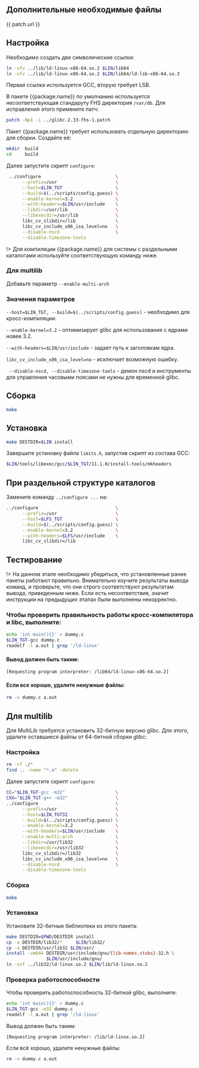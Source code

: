 <package-info :package="package" showsbu></package-info>

<script>
		new Vue({
		el: '#main',
		data: { package: {}, patch: {} },
		mounted: function () {
				this.getPackage();
				this.getPatch();
		},
		methods: {
			getPackage: function() {
					getPackage('glibc')
					.then(response => this.package = response);
			},
			getPatch: function() {
					getPackage('glibc-patch')
					.then(response => this.patch = response);
			},
		}
  })
</script>

## Дополнительные необходимые файлы

<a :href="patch.url">
{{ patch.url }}
</a>

## Настройка

Необходимо создать две символические ссылки:

```bash
ln -sfv ../lib/ld-linux-x86-64.so.2 $LIN/lib64
ln -sfv ../lib/ld-linux-x86-64.so.2 $LIN/lib64/ld-lsb-x86-64.so.3
```

Первая ссылка используется GCC, вторую требует LSB.

В пакете {{package.name}} по умолчанию используется несоответствующая стандаруту FHS директория `/var/db`. Для исправления этого примените патч:

```bash
patch -Np1 -i ../glibc-2.33-fhs-1.patch
```

Пакет {{package.name}} требует использовать отдельную директорию для сборки. Создайте её:

```bash
mkdir  build
cd     build
```

Далее запустите скрипт `configure`:

```bash
 ../configure                            \
      --prefix=/usr                      \
      --host=$LIN_TGT                    \
      --build=$(../scripts/config.guess) \
      --enable-kernel=3.2                \
      --with-headers=$LIN/usr/include    \
      --libdir=/usr/lib                  \
      --libexecdir=/usr/lib              \
      libc_cv_slibdir=/lib               \
      libc_cv_include_x86_isa_level=no   \
      --disable-nscd                     \
      --disable-timezone-tools
```

!> Для компиляции {{package.name}} для системы с раздельными каталогами используйте соответствующую команду ниже.

### Для multilib

Добавьте параметр `--enable-multi-arch`

### Значения параметров

`--host=$LIN_TGT, --build=$(../scripts/config.guess)` - необходимо для кросс-компиляции.

`--enable-kernel=3.2` - оптимизирует glibc для использования с ядрами новее 3.2.

`--with-headers=$LIN/usr/include` - задает путь к заголовкам ядра.

`libc_cv_include_x86_isa_level=no` - исключает возможную ошибку.

` --disable-nscd, --disable-timezone-tools` - демон nscd и инструменты для управления часовыми поясами не нужны для временной glibc.

## Сборка

```bash
make
```

## Установка

```bash
make DESTDIR=$LIN install
```

Завершите установку файла `limits.h`, запустив скрипт из состава GCC:

```bash
$LIN/tools/libexec/gcc/$LIN_TGT/11.1.0/install-tools/mkheaders
```

## При раздельной структуре каталогов

Замените команду `../configure ...` на:

```bash
../configure                             \
      --prefix=/usr                      \
      --host=$LFS_TGT                    \
      --build=$(../scripts/config.guess) \
      --enable-kernel=3.2                \
      --with-headers=$LFS/usr/include    \
      libc_cv_slibdir=/lib
```

## Тестирование

!> На данном этапе необходимо убедиться, что установленные ранее пакеты работают правильно. Внимательно изучите результаты вывода команд, и проверьте, что они строго соответствуют результатам вывода, приведенным ниже. Если есть несоответствия, значит инструкции на предыдущих этапах были выполнены некорректно.

### Чтобы проверить правильность работы кросс-компилятора и libc, выполните:

```bash
echo 'int main(){}' > dummy.c
$LIN_TGT-gcc dummy.c
readelf -l a.out | grep '/ld-linux'
```

#### Вывод должен быть таким:

```
[Requesting program interpreter: /lib64/ld-linux-x86-64.so.2]
```

#### Если все хорошо, удалите ненужные файлы:

```bash
rm -v dummy.c a.out
```

## Для multilib

Для MultiLib требуется установить 32-битную версию glibc.
Для этого, удалите оставшиеся файлы от 64-битной сборки glibc:

### Настройка

```bash
rm -rf ./*
find .. -name "*.a" -delete
```

Далее запустите скрипт `configure`:

```bash
CC="$LIN_TGT-gcc -m32"                   \
CXX="$LIN_TGT-g++ -m32"                  \
../configure                             \
      --prefix=/usr                      \
      --host=$LIN_TGT32                  \
      --build=$(../scripts/config.guess) \
      --enable-kernel=3.2                \
      --with-headers=$LIN/usr/include    \
      --enable-multi-arch                \
      --libdir=/usr/lib32                \
      --libexecdir=/usr/lib32            \
      libc_cv_slibdir=/lib32             \
      libc_cv_include_x86_isa_level=no   \
      --disable-nscd                     \
      --disable-timezone-tools
```

### Сборка

```bash
make
```

### Установка

Установите 32-битные библиотеки из этого пакета:

```bash
make DESTDIR=$PWD/DESTDIR install
cp -a DESTDIR/lib32/*     $LIN/lib32/
cp -a DESTDIR/usr/lib32 $LIN/usr/
install -vm644 DESTDIR/usr/include/gnu/{lib-names,stubs}-32.h \
               $LIN/usr/include/gnu/
ln -svf ../lib32/ld-linux.so.2 $LIN/lib/ld-linux.so.2
```

### Проверка работоспособности

Чтобы проверить работоспособность 32-битной glibc, выполните:

```bash
echo 'int main(){}' > dummy.c
$LIN_TGT-gcc -m32 dummy.c
readelf -l a.out | grep '/ld-linux'
```

Вывод должен быть таким:

```
[Requesting program interpreter: /lib/ld-linux.so.2]
```

Если всё хорошо, удалите ненужные файлы:

```bash
rm -v dummy.c a.out
```
